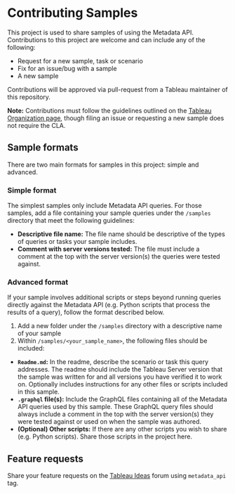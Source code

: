 # Contributing Samples

This project is used to share samples of using the Metadata API. Contributions to this project are welcome and can include any of the following:
* Request for a new sample, task or scenario
* Fix for an issue/bug with a sample
* A new sample

Contributions will be approved via pull-request from a Tableau maintainer of this repository.

**Note:** Contributions must follow the guidelines outlined on the [Tableau Organization page](http://tableau.github.io/contributing.html), though filing an issue or requesting a new sample does not require the CLA.

## Sample formats
There are two main formats for samples in this project: simple and advanced. 

### Simple format
The simplest samples only include Metadata API queries. For those samples, add a file containing your sample queries under the `/samples` directory that meet the following guidelines: 
* **Descriptive file name:** The file name should be descriptive of the types of queries or tasks your sample includes.
* **Comment with server versions tested:** The file must include a comment at the top with the server version(s) the queries were tested against.

### Advanced format
If your sample involves additional scripts or steps beyond running queries directly against the Metadata API (e.g. Python scripts that process the results of a query), follow the format described below.
1. Add a new folder under the `/samples` directory with a descriptive name of your sample
2. Within `/samples/<your_sample_name>`, the following files should be included:
  * **`Readme.md`:** In the readme, describe the scenario or task this query addresses. The readme should include the Tableau Server version that the sample was written for and all versions you have verified it to work on. Optionally includes instructions for any other files or scripts included in this sample.
  * **`.graphql` file(s):** Include the GraphQL files containing all of the Metadata API queries used by this sample. These GraphQL query files should always include a comment in the top with the server version(s) they were tested against or used on when the sample was authored.
  * **(Optional) Other scripts:** If there are any other scripts you wish to share (e.g. Python scripts). Share those scripts in the project here.

## Feature requests
Share your feature requests on the [Tableau Ideas](https://community.tableau.com/community/ideas) forum using `metadata_api` tag.
